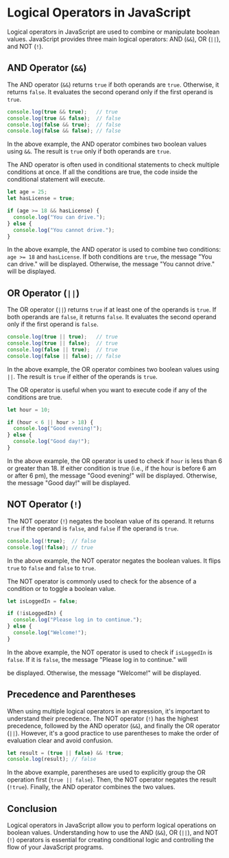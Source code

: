 # Logical Operators in JavaScript

Logical operators in JavaScript are used to combine or manipulate boolean values. JavaScript provides three main logical operators: AND (`&&`), OR (`||`), and NOT (`!`).

## AND Operator (`&&`)

The AND operator (`&&`) returns `true` if both operands are `true`. Otherwise, it returns `false`. It evaluates the second operand only if the first operand is `true`.

```javascript
console.log(true && true);   // true
console.log(true && false);  // false
console.log(false && true);  // false
console.log(false && false); // false
```

In the above example, the AND operator combines two boolean values using `&&`. The result is `true` only if both operands are `true`.

The AND operator is often used in conditional statements to check multiple conditions at once. If all the conditions are true, the code inside the conditional statement will execute.

```javascript
let age = 25;
let hasLicense = true;

if (age >= 18 && hasLicense) {
  console.log("You can drive.");
} else {
  console.log("You cannot drive.");
}
```

In the above example, the AND operator is used to combine two conditions: `age >= 18` and `hasLicense`. If both conditions are `true`, the message "You can drive." will be displayed. Otherwise, the message "You cannot drive." will be displayed.

## OR Operator (`||`)

The OR operator (`||`) returns `true` if at least one of the operands is `true`. If both operands are `false`, it returns `false`. It evaluates the second operand only if the first operand is `false`.

```javascript
console.log(true || true);   // true
console.log(true || false);  // true
console.log(false || true);  // true
console.log(false || false); // false
```

In the above example, the OR operator combines two boolean values using `||`. The result is `true` if either of the operands is `true`.

The OR operator is useful when you want to execute code if any of the conditions are true.

```javascript
let hour = 10;

if (hour < 6 || hour > 18) {
  console.log("Good evening!");
} else {
  console.log("Good day!");
}
```

In the above example, the OR operator is used to check if `hour` is less than 6 or greater than 18. If either condition is true (i.e., if the hour is before 6 am or after 6 pm), the message "Good evening!" will be displayed. Otherwise, the message "Good day!" will be displayed.

## NOT Operator (`!`)

The NOT operator (`!`) negates the boolean value of its operand. It returns `true` if the operand is `false`, and `false` if the operand is `true`.

```javascript
console.log(!true);  // false
console.log(!false); // true
```

In the above example, the NOT operator negates the boolean values. It flips `true` to `false` and `false` to `true`.

The NOT operator is commonly used to check for the absence of a condition or to toggle a boolean value.

```javascript
let isLoggedIn = false;

if (!isLoggedIn) {
  console.log("Please log in to continue.");
} else {
  console.log("Welcome!");
}
```

In the above example, the NOT operator is used to check if `isLoggedIn` is `false`. If it is `false`, the message "Please log in to continue." will

 be displayed. Otherwise, the message "Welcome!" will be displayed.

## Precedence and Parentheses

When using multiple logical operators in an expression, it's important to understand their precedence. The NOT operator (`!`) has the highest precedence, followed by the AND operator (`&&`), and finally the OR operator (`||`). However, it's a good practice to use parentheses to make the order of evaluation clear and avoid confusion.

```javascript
let result = (true || false) && !true;
console.log(result); // false
```

In the above example, parentheses are used to explicitly group the OR operation first (`true || false`). Then, the NOT operator negates the result (`!true`). Finally, the AND operator combines the two values.

## Conclusion

Logical operators in JavaScript allow you to perform logical operations on boolean values. Understanding how to use the AND (`&&`), OR (`||`), and NOT (`!`) operators is essential for creating conditional logic and controlling the flow of your JavaScript programs.